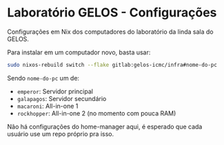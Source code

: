 # Laboratório GELOS - Configurações

Configurações em Nix dos computadores do laboratório da linda sala do GELOS.

Para instalar em um computador novo, basta usar:

```bash
sudo nixos-rebuild switch --flake gitlab:gelos-icmc/infra#nome-do-pc
```

Sendo `nome-do-pc` um de:

- `emperor`: Servidor principal
- `galapagos`: Servidor secundário
- `macaroni`: All-in-one 1
- `rockhopper`: All-in-one 2 (no momento com pouca RAM)

Não há configurações do home-manager aqui, é esperado que cada usuário use um
repo próprio pra isso.

